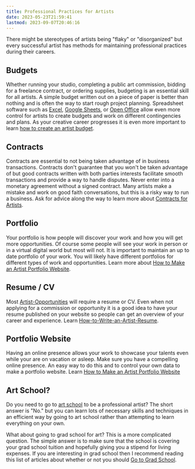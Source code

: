 ```yaml
---
title: Professional Practices for Artists
date: 2023-05-23T21:59:41
lastmod: 2023-09-07T20:46:16
---
```


There might be stereotypes of artists being "flaky" or "disorganized" but every successful artist has methods for maintaining professional practices during their careers.

## Budgets

Whether running your studio, completing a public art commission, bidding for a freelance contract, or ordering supplies, budgeting is an essential skill for all artists. A simple budget written out on a piece of paper is better than nothing and is often the way to start rough project planning. Spreadsheet software such as [Excel](../software/excel.md), [Google Sheets](https://docs.google.com/spreadsheets/u/0/), or [Open Office](https://www.openoffice.org/) allow even more control for artists to create budgets and work on different contingencies and plans. As your creative career progresses it is even more important to learn [how to create an artist budget](how-to-create-an-artist-budget.md).

## Contracts

Contracts are essential to not being taken advantage of in business transactions. Contracts don't guarantee that you won't be taken advantage of but good contracts written with both parties interests facilitate smooth transactions and provide a way to handle disputes. Never enter into a monetary agreement without a signed contract. Many artists make a mistake and work on good faith conversations, but this is a risky way to run a business. Ask for advice along the way to learn more about [Contracts for Artists](contracts-for-artists.md).

## Portfolio

Your portfolio is how people will discover your work and how you will get more opportunities. Of course some people will see your work in person or in a virtual digital world but most will not. It is important to maintain an up to date portfolio of your work. You will likely have different portfolios for different types of work and opportunities. Learn more about [How to Make an Artist Portfolio Website](../art-faq/artist-portfolio-website-how-to-guide.md).

## Resume / CV

Most [Artist-Opportunities](artist-opportunities.md) will require a resume or CV. Even when not applying for a commission or opportunity it is a good idea to have your resume published on your website so people can get an overview of your career and experience. Learn [How-to-Write-an-Artist-Resume](how-to-write-an-artist-resume.md).

## Portfolio Website

Having an online presence allows your work to showcase your talents even while your are on vacation or asleep. Make sure you have a compelling online presence. An easy way to do this and to control your own data to make a portfolio website. Learn [How to Make an Artist Portfolio Website](../art-faq/artist-portfolio-website-how-to-guide.md)

## Art School?

Do you need to go to [art school](art-schools.md) to be a professional artist? The short answer is "No." but you can learn lots of necessary skills and techniques in an efficient way by going to art school rather than attempting to learn everything on your own.

What about going to grad school for art? This is a more complicated question. The simple answer is to make sure that the school is covering your grad school tuition and hopefully giving you a stipend for living expenses. If you are interesting in grad school then I recommend reading this list of articles about whether or not you should [Go to Grad School](grad-school.md).
